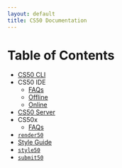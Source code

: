 ```yaml
---
layout: default
title: CS50 Documentation
---
```


# Table of Contents

- [CS50 CLI](cli)
- CS50 IDE
  - [FAQs](ide/faqs)
  - [Offline](ide/offline)
  - [Online](ide)
- [CS50 Server](server)
- CS50x
  - [FAQs](cs50x/faqs)
- [`render50`](render50)
- [Style Guide](style)
- [`style50`](style50)
- [`submit50`](submit50)
